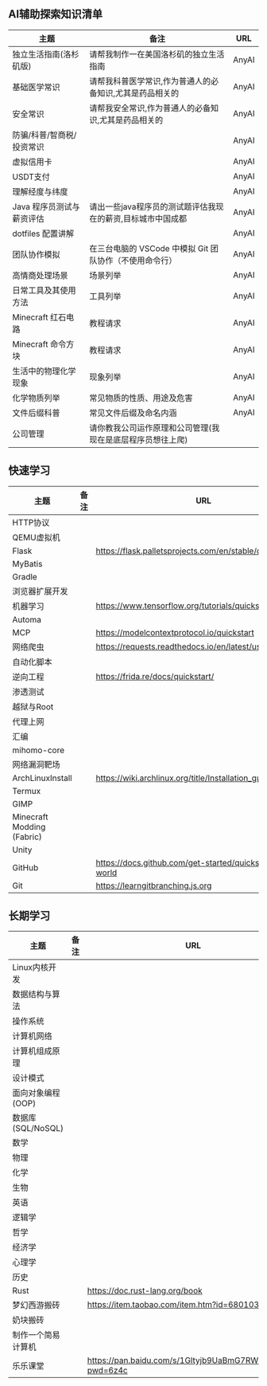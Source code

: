 ## AI辅助探索知识清单

| 主题              | 备注                                 | URL   |
| --------------- | ---------------------------------- | ----- |
| 独立生活指南(洛杉矶版)    | 请帮我制作一在美国洛杉矶的独立生活指南                | AnyAI |
| 基础医学常识          | 请帮我科普医学常识,作为普通人的必备知识,尤其是药品相关的      | AnyAI |
| 安全常识            | 请帮我安全常识,作为普通人的必备知识,尤其是药品相关的        | AnyAI |
| 防骗/科普/智商税/投资常识  |                                    | AnyAI |
| 虚拟信用卡           |                                    | AnyAI |
| USDT支付          |                                    | AnyAI |
| 理解经度与纬度         |                                    | AnyAI |
| Java 程序员测试与薪资评估 | 请出一些java程序员的测试题评估我现在的薪资,目标城市中国成都   | AnyAI |
| dotfiles 配置讲解   |                                    | AnyAI |
| 团队协作模拟          | 在三台电脑的 VSCode 中模拟 Git 团队协作（不使用命令行） | AnyAI |
| 高情商处理场景         | 场景列举                               | AnyAI |
| 日常工具及其使用方法      | 工具列举                               | AnyAI |
| Minecraft 红石电路  | 教程请求                               | AnyAI |
| Minecraft 命令方块  | 教程请求                               | AnyAI |
| 生活中的物理化学现象      | 现象列举                               | AnyAI |
| 化学物质列举          | 常见物质的性质、用途及危害                      | AnyAI |
| 文件后缀科普          | 常见文件后缀及命名内涵                        | AnyAI |
| 公司管理            | 请你教我公司运作原理和公司管理(我现在是底层程序员想往上爬)     |       |
## 快速学习

| 主题                         | 备注  | URL                                                        |
| -------------------------- | --- | ---------------------------------------------------------- |
| HTTP协议                     |     |                                                            |
| QEMU虚拟机                    |     |                                                            |
| Flask                      |     | https://flask.palletsprojects.com/en/stable/quickstart/    |
| MyBatis                    |     |                                                            |
| Gradle                     |     |                                                            |
| 浏览器扩展开发                    |     |                                                            |
| 机器学习                       |     | https://www.tensorflow.org/tutorials/quickstart/beginner   |
| Automa                     |     |                                                            |
| MCP                        |     | https://modelcontextprotocol.io/quickstart                 |
| 网络爬虫                       |     | https://requests.readthedocs.io/en/latest/user/quickstart/ |
| 自动化脚本                      |     |                                                            |
| 逆向工程                       |     | https://frida.re/docs/quickstart/                          |
| 渗透测试                       |     |                                                            |
| 越狱与Root                    |     |                                                            |
| 代理上网                       |     |                                                            |
| 汇编                         |     |                                                            |
| mihomo-core                |     |                                                            |
| 网络漏洞靶场                     |     |                                                            |
| ArchLinuxInstall           |     | https://wiki.archlinux.org/title/Installation_guide        |
| Termux                     |     |                                                            |
| GIMP                       |     |                                                            |
| Minecraft Modding (Fabric) |     |                                                            |
| Unity                      |     |                                                            |
| GitHub                     |     | https://docs.github.com/get-started/quickstart/hello-world |
| Git                        |     | https://learngitbranching.js.org                           |
## 长期学习

| 主题              | 备注  | URL                                                      |
| --------------- | --- | -------------------------------------------------------- |
| Linux内核开发       |     |                                                          |
| 数据结构与算法         |     |                                                          |
| 操作系统            |     |                                                          |
| 计算机网络           |     |                                                          |
| 计算机组成原理         |     |                                                          |
| 设计模式            |     |                                                          |
| 面向对象编程 (OOP)    |     |                                                          |
| 数据库 (SQL/NoSQL) |     |                                                          |
| 数学              |     |                                                          |
| 物理              |     |                                                          |
| 化学              |     |                                                          |
| 生物              |     |                                                          |
| 英语              |     |                                                          |
| 逻辑学             |     |                                                          |
| 哲学              |     |                                                          |
| 经济学             |     |                                                          |
| 心理学             |     |                                                          |
| 历史              |     |                                                          |
| Rust            |     | https://doc.rust-lang.org/book                           |
| 梦幻西游搬砖          |     | https://item.taobao.com/item.htm?id=680103533549         |
| 奶块搬砖            |     |                                                          |
| 制作一个简易计算机       |     |                                                          |
| 乐乐课堂            |     | https://pan.baidu.com/s/1Gltyjb9UaBmG7RWEhHupRw?pwd=6z4c |